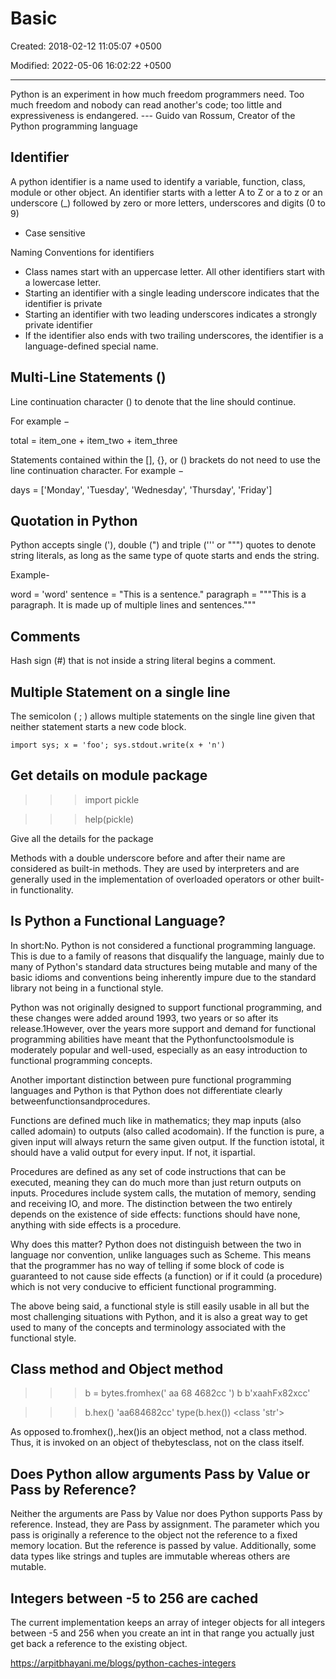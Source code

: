 # Basic

Created: 2018-02-12 11:05:07 +0500

Modified: 2022-05-06 16:02:22 +0500

---

Python is an experiment in how much freedom programmers need. Too much freedom and nobody can read another's code; too little and expressiveness is endangered. --- Guido van Rossum, Creator of the Python programming language

## Identifier

A python identifier is a name used to identify a variable, function, class, module or other object. An identifier starts with a letter A to Z or a to z or an underscore (_) followed by zero or more letters, underscores and digits (0 to 9)

- Case sensitive

Naming Conventions for identifiers

- Class names start with an uppercase letter. All other identifiers start with a lowercase letter.
- Starting an identifier with a single leading underscore indicates that the identifier is private
- Starting an identifier with two leading underscores indicates a strongly private identifier
- If the identifier also ends with two trailing underscores, the identifier is a language-defined special name.

## Multi-Line Statements ()

Line continuation character () to denote that the line should continue.

For example −

total = item_one +
item_two +
item_three

Statements contained within the [], {}, or () brackets do not need to use the line continuation character. For example −

days = ['Monday', 'Tuesday', 'Wednesday',
'Thursday', 'Friday']

## Quotation in Python

Python accepts single ('), double (") and triple (''' or """) quotes to denote string literals, as long as the same type of quote starts and ends the string.

Example-

word = 'word'
sentence = "This is a sentence."
paragraph = """This is a paragraph. It is
made up of multiple lines and sentences."""

## Comments

Hash sign (#) that is not inside a string literal begins a comment.

## Multiple Statement on a single line

The semicolon ( ; ) allows multiple statements on the single line given that neither statement starts a new code block.

`import sys; x = 'foo'; sys.stdout.write(x + 'n')`

## Get details on module package

>>> import pickle

>>> help(pickle)

Give all the details for the package

Methods with a double underscore before and after their name are considered as built-in methods. They are used by interpreters and are generally used in the implementation of overloaded operators or other built-in functionality.

## Is Python a Functional Language?

In short:No. Python is not considered a functional programming language. This is due to a family of reasons that disqualify the language, mainly due to many of Python's standard data structures being mutable and many of the basic idioms and conventions being inherently impure due to the standard library not being in a functional style.

Python was not originally designed to support functional programming, and these changes were added around 1993, two years or so after its release.1However, over the years more support and demand for functional programming abilities have meant that the Pythonfunctoolsmodule is moderately popular and well-used, especially as an easy introduction to functional programming concepts.

Another important distinction between pure functional programming languages and Python is that Python does not differentiate clearly betweenfunctionsandprocedures.

Functions are defined much like in mathematics; they map inputs (also called adomain) to outputs (also called acodomain). If the function is pure, a given input will always return the same given output. If the function istotal, it should have a valid output for every input. If not, it ispartial.

Procedures are defined as any set of code instructions that can be executed, meaning they can do much more than just return outputs on inputs. Procedures include system calls, the mutation of memory, sending and receiving IO, and more. The distinction between the two entirely depends on the existence of side effects: functions should have none, anything with side effects is a procedure.

Why does this matter? Python does not distinguish between the two in language nor convention, unlike languages such as Scheme. This means that the programmer has no way of telling if some block of code is guaranteed to not cause side effects (a function) or if it could (a procedure) which is not very conducive to efficient functional programming.

The above being said, a functional style is still easily usable in all but the most challenging situations with Python, and it is also a great way to get used to many of the concepts and terminology associated with the functional style.

## Class method and Object method

>>> b = bytes.fromhex(' aa 68 4682cc ')
>>> b
b'xaahFx82xcc'

>>> b.hex()
'aa684682cc'
>>> type(b.hex())
<class 'str'>

As opposed to.fromhex(),.hex()is an object method, not a class method. Thus, it is invoked on an object of thebytesclass, not on the class itself.

## Does Python allow arguments Pass by Value or Pass by Reference?

Neither the arguments are Pass by Value nor does Python supports Pass by reference. Instead, they are Pass by assignment. The parameter which you pass is originally a reference to the object not the reference to a fixed memory location. But the reference is passed by value. Additionally, some data types like strings and tuples are immutable whereas others are mutable.

## Integers between -5 to 256 are cached

The current implementation keeps an array of integer objects for all integers between -5 and 256 when you create an int in that range you actually just get back a reference to the existing object.

<https://arpitbhayani.me/blogs/python-caches-integers>
